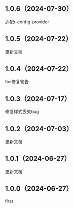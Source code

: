 ## 1.0.6（2024-07-30）
适配r-config-provider
## 1.0.5（2024-07-22）
更新文档
## 1.0.4（2024-07-22）
fix:修复警告
## 1.0.3（2024-07-17）
修复样式丢失bug
## 1.0.2（2024-07-03）
更新文档
## 1.0.1（2024-06-27）
更新文档
## 1.0.0（2024-06-27）
first
